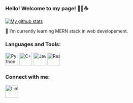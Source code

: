 ### Hello! Welcome to my page! 👋😄☕

[![My github stats](https://github-readme-stats.vercel.app/api?username=bklimey)](https://github.com/anuraghazra/github-readme-stats)

🌱 I’m currently learning MERN stack in web developement.

<!--
**bklimey/bklimey** is a ✨ _special_ ✨ repository because its `README.md` (this file) appears on your GitHub profile.

Here are some ideas to get you started:

- 🔭 I’m currently working on ...
- 🌱 I’m currently learning ...
- 👯 I’m looking to collaborate on ...
- 🤔 I’m looking for help with ...
- 💬 Ask me about ...
- 📫 How to reach me: ...
- 😄 Pronouns: ...
- ⚡ Fun fact: ...
-->

### Languages and Tools:
<a href="#"><img src="https://cdn.jsdelivr.net/gh/devicons/devicon/icons/python/python-original.svg" title="Python" width="40" height="40"/></a><nobr>
<a href="#"><img src="https://cdn.jsdelivr.net/gh/devicons/devicon/icons/cplusplus/cplusplus-original.svg" title="C++" width="40" height="40"/></a>
<a href="#"><img src="https://cdn.jsdelivr.net/gh/devicons/devicon/icons/java/java-original.svg" title="Java" width="40" height="40"/></a>
<a href="#"><img src="https://cdn.jsdelivr.net/gh/devicons/devicon/icons/react/react-original.svg" title="React" width="40" height="40"/></a>
<!--Icons credit: https://devicon.dev/ -->

### Connect with me:
<a href="https://www.linkedin.com/in/limboonkee/"><img src="https://cdn.jsdelivr.net/gh/devicons/devicon/icons/linkedin/linkedin-original.svg" title="LinkedIn" width="40" height="40"/></a>
